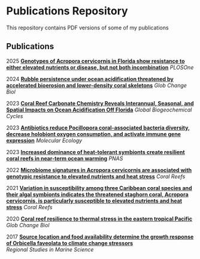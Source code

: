 # Publications Repository

This repository contains PDF versions of some of my publications

## Publications

2025 **[Genotypes of Acropora cervicornis in Florida show resistance to either elevated nutrients or disease, but not both incombination](https://github.com/anampc/Publications/blob/main/2025_pone.pdf)**
      *PLOSOne*

2024 **[Rubble persistence under ocean acidification threatened by accelerated bioerosion and lower-density coral skeletons](https://github.com/anampc/Publications/blob/main/2024_Webb_GCB.pdf)**
      *Glob Change Biol*

2023 **[Coral Reef Carbonate Chemistry Reveals Interannual, Seasonal, and Spatial Impacts on Ocean Acidification Off Florida](https://github.com/anampc/Publications/blob/main/2023_Global%20Biogeochemical%20Cycles.pdf)**
      *Global Biogeochemical Cycles*

2023 **[Antibiotics reduce Pocillopora coral-associated bacteria diversity, decrease holobiont oxygen consumption, and activate immune gene expression](https://github.com/anampc/Publications/blob/main/2023_Molecular%20Ecology%20.pdf)**
      *Molecular Ecology*

2023 **[Increased dominance of heat-tolerant symbionts create resilient coral reefs in near-term ocean warming](https://github.com/anampc/Publications/blob/main/2023_PNAS.pdf)**
      *PNAS*

2022 **[Microbiome signatures in Acropora cervicornis are associated with genotypic resistance to elevated nutrients and heat stress](https://github.com/anampc/Publications/blob/main/2022_Coral%20Reefs.pdf)**
      *Coral Reefs*

2021 **[Variation in susceptibility among three Caribbean coral species and their algal symbionts indicates the threatened staghorn coral, Acropora cervicornis, is particularly susceptible to elevated nutrients and heat stress](https://github.com/anampc/Publications/blob/main/2021_Coral%20Reefs.pdf)**
      *Coral Reefs*

2020 **[Coral reef resilience to thermal stress in the eastern tropical Pacific](https://github.com/anampc/Publications/blob/main/2020_%20GCB.pdf)**  
      *Glob Change Biol*

2017 **[Source location and food availability determine the growth response of Orbicella faveolata to climate change stressors](https://github.com/anampc/Publications/blob/main/2017_Regional%20Studies.pdf)**  
      *Regional Studies in Marine Science*
